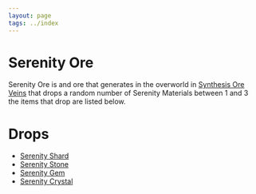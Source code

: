 ```yaml
---
layout: page
tags: ../index
---
```

# Serenity Ore

Serenity Ore is and ore that generates in the overworld in [Synthesis Ore Veins](../worldgen/synthesisores) that drops a random number of Serenity Materials between 1 and 3 the items that drop are listed below.

# Drops
* [Serenity Shard](../items/synthesismaterials)
* [Serenity Stone](../items/synthesismaterials)
* [Serenity Gem](../items/synthesismaterials)
* [Serenity Crystal](../items/synthesismaterials)